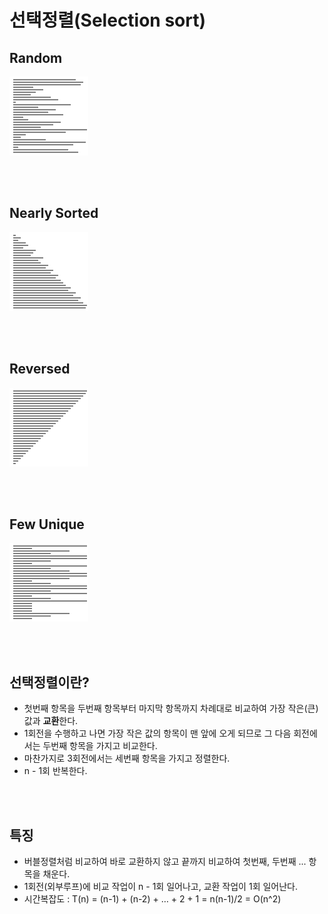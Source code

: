 # 선택정렬(Selection sort)

## Random

![](./images/select1.gif)

<br />
<br />

## Nearly Sorted

![](images/select2.gif)

<br />
<br />

## Reversed

![](images/select3.gif)

<br />
<br />

## Few Unique

![](images/select4.gif)

<br />
<br />

## 선택정렬이란?

-   첫번째 항목을 두번째 항목부터 마지막 항목까지 차례대로 비교하여 가장 작은(큰) 값과 **교환**한다.
-   1회전을 수행하고 나면 가장 작은 값의 항목이 맨 앞에 오게 되므로 그 다음 회전에서는 두번째 항목을 가지고 비교한다.
-   마찬가지로 3회전에서는 세번째 항목을 가지고 정렬한다.
-   n - 1회 반복한다.

<br />
<br />

## 특징

-   버블정렬처럼 비교하여 바로 교환하지 않고 끝까지 비교하여 첫번째, 두번째 ... 항목을 채운다.
-   1회전(외부루프)에 비교 작업이 n - 1회 일어나고, 교환 작업이 1회 일어난다.
-   시간복잡도 : T(n) = (n-1) + (n-2) + … + 2 + 1 = n(n-1)/2 = O(n^2)
